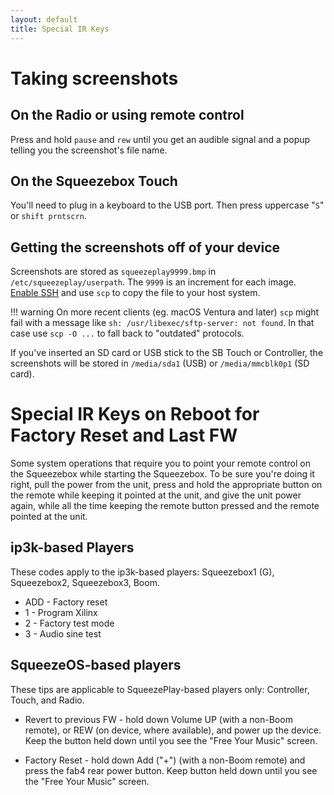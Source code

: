 ```yaml
---
layout: default
title: Special IR Keys
---
```


# Taking screenshots

## On the Radio or using remote control

Press and hold `pause` and `rew` until you get an audible signal and a popup telling you the screenshot's file name.

## On the Squeezebox Touch

You'll need to plug in a keyboard to the USB port. Then press uppercase "`S`" or `shift prntscrn`.

## Getting the screenshots off of your device

Screenshots are stored as `squeezeplay9999.bmp` in `/etc/squeezeplay/userpath`. The `9999` is an increment for each image. [Enable SSH](enable-ssh.md) and use `scp` to copy the file to your host system.

!!! warning
    On more recent clients (eg. macOS Ventura and later) `scp` might fail with a message like `sh: /usr/libexec/sftp-server: not found`. In that case use `scp -O ...` to fall back to "outdated" protocols.

If you've inserted an SD card or USB stick to the SB Touch or Controller, the screenshots will be stored in `/media/sda1` (USB) or `/media/mmcblk0p1` (SD card).


# Special IR Keys on Reboot for Factory Reset and Last FW

Some system operations that require you to point your remote control on the Squeezebox while starting the Squeezebox. To be sure you're doing it right, pull the power from the unit, press and hold the appropriate button on the remote while keeping it pointed at the unit, and give the unit power again, while all the time keeping the remote button pressed and the remote pointed at the unit.

## ip3k-based Players

These codes apply to the ip3k-based players: Squeezebox1 (G), Squeezebox2, Squeezebox3, Boom.

* ADD - Factory reset
* 1 - Program Xilinx
* 2 - Factory test mode
* 3 - Audio sine test


## SqueezeOS-based players

These tips are applicable to SqueezePlay-based players only: Controller, Touch, and Radio.

* Revert to previous FW - hold down Volume UP (with a non-Boom remote), or REW (on device, where available), and power up the device. Keep the button held down until you see the "Free Your Music" screen.

* Factory Reset - hold down Add ("+") (with a non-Boom remote) and press the fab4 rear power button. Keep button held down until you see the "Free Your Music" screen.